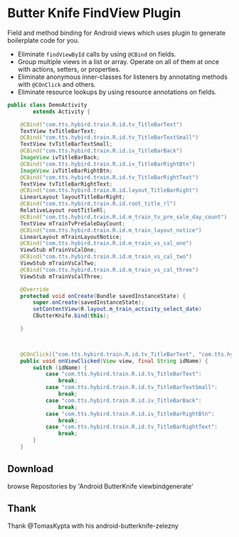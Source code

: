 Butter Knife FindView Plugin
============

Field and method binding for Android views which uses plugin to generate boilerplate
code for you.

 * Eliminate `findViewById` calls by using `@CBind` on fields.
 * Group multiple views in a list or array. Operate on all of them at once with actions,
   setters, or properties.
 * Eliminate anonymous inner-classes for listeners by annotating methods with `@COnClick` and others.
 * Eliminate resource lookups by using resource annotations on fields.

```java
public class DemoActivity
        extends Activity {

    @CBind("com.tts.hybird.train.R.id.tv_TitleBarText")
    TextView tvTitleBarText;
    @CBind("com.tts.hybird.train.R.id.tv_TitleBarTextSmall")
    TextView tvTitleBarTextSmall;
    @CBind("com.tts.hybird.train.R.id.iv_TitleBarBack")
    ImageView ivTitleBarBack;
    @CBind("com.tts.hybird.train.R.id.iv_TitleBarRightBtn")
    ImageView ivTitleBarRightBtn;
    @CBind("com.tts.hybird.train.R.id.tv_TitleBarRightText")
    TextView tvTitleBarRightText;
    @CBind("com.tts.hybird.train.R.id.layout_TitleBarRight")
    LinearLayout layoutTitleBarRight;
    @CBind("com.tts.hybird.train.R.id.root_title_rl")
    RelativeLayout rootTitleRl;
    @CBind("com.tts.hybird.train.R.id.m_train_tv_pre_sale_day_count")
    TextView mTrainTvPreSaleDayCount;
    @CBind("com.tts.hybird.train.R.id.m_train_layout_notice")
    LinearLayout mTrainLayoutNotice;
    @CBind("com.tts.hybird.train.R.id.m_train_vs_cal_one")
    ViewStub mTrainVsCalOne;
    @CBind("com.tts.hybird.train.R.id.m_train_vs_cal_two")
    ViewStub mTrainVsCalTwo;
    @CBind("com.tts.hybird.train.R.id.m_train_vs_cal_three")
    ViewStub mTrainVsCalThree;

    @Override
    protected void onCreate(Bundle savedInstanceState) {
        super.onCreate(savedInstanceState);
        setContentView(R.layout.m_train_activity_select_date)
        CButterKnife.bind(this);

    }

 

    @COnClick({"com.tts.hybird.train.R.id.tv_TitleBarText", "com.tts.hybird.train.R.id.tv_TitleBarTextSmall", "com.tts.hybird.train.R.id.iv_TitleBarBack", "com.tts.hybird.train.R.id.iv_TitleBarRightBtn", "com.tts.hybird.train.R.id.tv_TitleBarRightText"})
    public void onViewClicked(View view, final String idName) {
        switch (idName) {
            case "com.tts.hybird.train.R.id.tv_TitleBarText":
                break;
            case "com.tts.hybird.train.R.id.tv_TitleBarTextSmall":
                break;
            case "com.tts.hybird.train.R.id.iv_TitleBarBack":
                break;
            case "com.tts.hybird.train.R.id.iv_TitleBarRightBtn":
                break;
            case "com.tts.hybird.train.R.id.tv_TitleBarRightText":
                break;
        }
    }

```

Download 
--------

browse Repositories by 'Android ButterKnife viewbindgenerate'


Thank
-------
Thank @TomasKypta with his android-butterknife-zelezny
  

